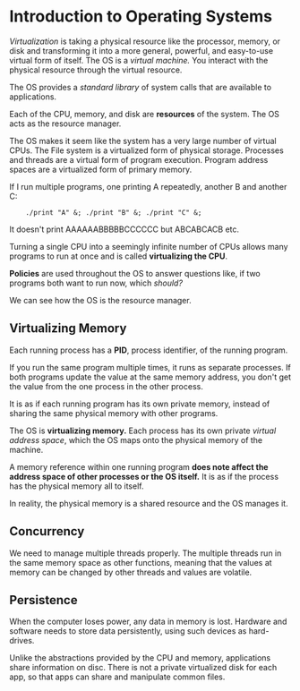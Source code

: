 # Introduction to Operating Systems
*Virtualization* is taking a physical resource like the processor, memory, or disk and transforming it into a more general, powerful, and easy-to-use virtual form of itself. The OS is a *virtual machine.* You interact with the physical resource through the virtual resource.

The OS provides a *standard library* of system calls that are available to applications. 

Each of the CPU, memory, and disk are **resources** of the system. The OS acts as the resource manager.

The OS makes it seem like the system has a very large number of virtual CPUs. The File system is a virtualized form of physical storage. Processes and threads are a virtual form of program execution. Program address spaces are a virtualized form of primary memory.

If I run multiple programs, one printing A repeatedly, another B and another C:

		./print "A" &; ./print "B" &; ./print "C" &;

It doesn't print AAAAAABBBBBCCCCCC but ABCABCACB etc.

Turning a single CPU into a seemingly infinite number of CPUs allows many programs to run at once and is called **virtualizing the CPU**.

**Policies** are used throughout the OS to answer questions like, if two programs both want to run now, which *should?*

We can see how the OS is the resource manager.

## Virtualizing Memory
Each running process has a **PID**, process identifier, of the running program.

If you run the same program multiple times, it runs as separate processes. If both programs update the value at the same memory address, you don't get the value from the one process in the other process.

It is as if each running program has its own private memory, instead of sharing the same physical memory with other programs.

The OS is **virtualizing memory.** Each process has its own private *virtual address space*, which the OS maps onto the physical memory of the machine.

A memory reference within one running program **does note affect the address space of other processes or the OS itself.** It is as if the process has the physical memory all to itself.

In reality, the physical memory is a shared resource and the OS manages it.

## Concurrency
We need to manage multiple threads properly. The multiple threads run in the same memory space as other functions, meaning that the values at memory can be changed by other threads and values are volatile.

## Persistence
When the computer loses power, any data in memory is lost. Hardware and software needs to store data persistently, using such devices as hard-drives.

Unlike the abstractions provided by the CPU and memory, applications share information on disc. There is not a private virtualized disk for each app, so that apps can share and manipulate common files.



